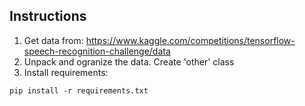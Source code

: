 ## Instructions
1. Get data from: https://www.kaggle.com/competitions/tensorflow-speech-recognition-challenge/data
2. Unpack and ogranize the data. Create 'other' class
3. Install requirements:
```
pip install -r requirements.txt
```